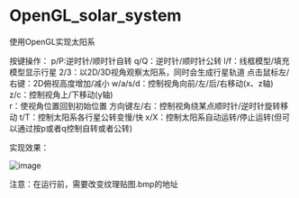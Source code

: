 # OpenGL_solar_system
使用OpenGL实现太阳系

按键操作：
p/P:逆时针/顺时针自转
q/Q：逆时针/顺时针公转
l/f：线框模型/填充模型显示行星
2/3：以2D/3D视角观察太阳系，同时会生成行星轨道
点击鼠标左/右键：2D俯视高度增加/减小
w/a/s/d：控制视角向前/左/后/右移动(x、z轴)
z/c：控制视角上/下移动(y轴)       
r：使视角位置回到初始位置
方向键左/右：控制视角绕某点顺时针/逆时针旋转移动
t/T：控制太阳系各行星公转变慢/快
x/X：控制太阳系自动运转/停止运转(但可以通过按p或者q控制自转或者公转)

实现效果：

![image](https://github.com/Chenhaja/OpenGL_solar_system/assets/138541557/fff01fbc-0386-488e-9517-e32ee1c933eb)

注意：在运行前，需要改变纹理贴图.bmp的地址
